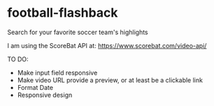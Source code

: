 # football-flashback

Search for your favorite soccer team's highlights

I am using the ScoreBat API at: https://www.scorebat.com/video-api/

TO DO:
- Make input field responsive
- Make video URL provide a preview, or at least be a clickable link
- Format Date
- Responsive design

